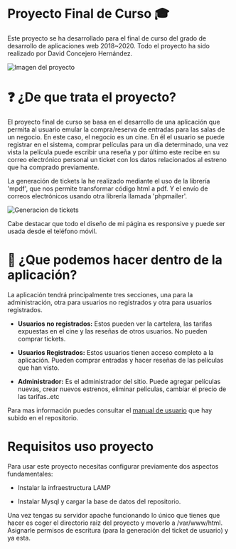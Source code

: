 # Proyecto Final de Curso :mortar_board:

Este proyecto se ha desarrollado para el final de curso del grado de desarrollo de aplicaciones web 2018~2020. Todo el proyecto ha sido realizado por David Concejero Hernández.

![Imagen del proyecto](https://i.imgur.com/kuZvuCl.png)

# :question: ¿De que trata el proyecto?

El proyecto final de curso se basa en el desarrollo de una aplicación que permita al usuario emular la compra/reserva de entradas para las salas de un negocio. En este caso, el negocio es un cine. En él el usuario se puede registrar en el sistema, comprar películas para un día determinado, una vez vista la película puede escribir una reseña y por último este recibe en su correo electrónico personal un ticket con los datos relacionados al estreno que ha comprado previamente.

La generación de tickets la he realizado mediante el uso de la librería 'mpdf', que nos permite transformar código html a pdf. Y el envío de correos electrónicos usando otra librería llamada 'phpmailer'.

![Generacion de tickets](https://i.imgur.com/q0ewCeD.png)

Cabe destacar que todo el diseño de mi página es responsive y puede ser usada desde el teléfono móvil.

# :hammer: ¿Que podemos hacer dentro de la aplicación?

La aplicación tendrá principalmente tres secciones, una para la administración, otra para usuarios no registrados y otra para usuarios registrados.

* **Usuarios no registrados:** Estos pueden ver la cartelera, las tarifas expuestas en el cine y las reseñas de otros usuarios. No pueden comprar tickets. 

* **Usuarios Registrados:** Estos usuarios tienen acceso completo a la aplicación. Pueden comprar entradas y hacer reseñas de las películas que han visto. 

* **Administrador:** Es el administrador del sitio. Puede agregar películas nuevas, crear nuevos estrenos, eliminar películas, cambiar el precio de las tarifas..etc

Para mas información puedes consultar el [manual de usuario](https://github.com/David-concejero/proyecto_integrado/blob/master/Manual%20Version%20Web.pdf) que hay subido en el repositorio.

# Requisitos uso proyecto

Para usar este proyecto necesitas configurar previamente dos aspectos fundamentales:

* Instalar la infraestructura LAMP

* Instalar Mysql y cargar la base de datos del repositorio.

Una vez tengas su servidor apache funcionando lo único que tienes que hacer es coger el directorio raiz del proyecto y moverlo a /var/www/html. Asignarle permisos de escritura (para la generación del ticket de usuario) y ya esta.
